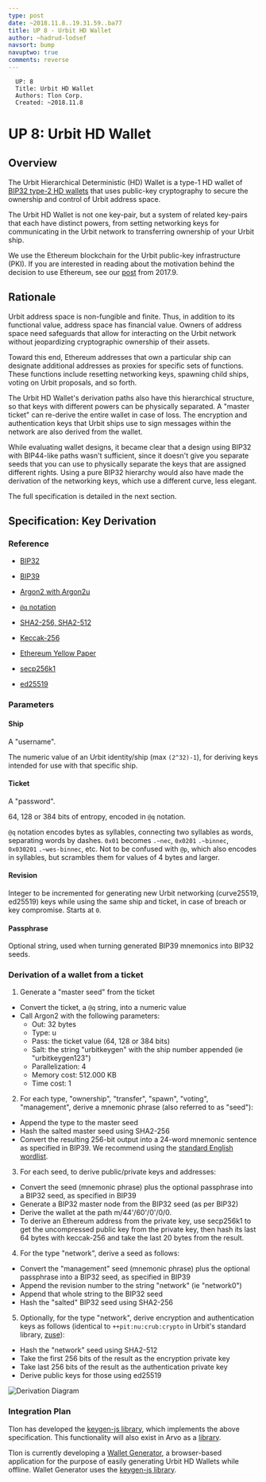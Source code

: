 ```yaml
---
type: post
date: ~2018.11.8..19.31.59..ba77
title: UP 8 - Urbit HD Wallet
author: ~hadrud-lodsef
navsort: bump
navuptwo: true
comments: reverse
---
```


```
  UP: 8
  Title: Urbit HD Wallet
  Authors: Tlon Corp.
  Created: ~2018.11.8
```

# UP 8: Urbit HD Wallet

## Overview

The Urbit Hierarchical Deterministic (HD) Wallet is a type-1 HD wallet of [BIP32 type-2 HD wallets](https://github.com/bitcoin/bips/blob/master/bip-0032.mediawiki) that uses public-key cryptography to secure the ownership and control of Urbit address space.

The Urbit HD Wallet is not one key-pair, but a system of related key-pairs that each have distinct powers, from setting networking keys for communicating in the Urbit network to transferring ownership of your Urbit ship. 

We use the Ethereum blockchain for the Urbit public-key infrastructure (PKI). If you are interested in reading about the motivation behind the decision to use Ethereum, see our [post](https://github.com/urbit/urbit.org/blob/master/main/blog/2017.9-eth.md) from 2017.9.


## Rationale

Urbit address space is non-fungible and finite. Thus, in addition to its functional value, address space has financial value. Owners of address space need safeguards that allow for interacting on the Urbit network without jeopardizing cryptographic ownership of their assets. 

Toward this end, Ethereum addresses that own a particular ship can designate additional addresses as proxies for specific sets of functions. These functions include resetting networking keys, spawning child ships, voting on Urbit proposals, and so forth. 

The Urbit HD Wallet's derivation paths also have this hierarchical structure, so that keys with different powers can be physically separated. A "master ticket" can re-derive the entire wallet in case of loss. The encryption and authentication keys that Urbit ships use to sign messages within the network are also derived from the wallet.

While evaluating wallet designs, it became clear that a design using BIP32 with BIP44-like paths wasn't sufficient, since it doesn't give you separate seeds that you can use to physically separate the keys that are assigned different rights. Using a pure BIP32 hierarchy would also have made the derivation of the networking keys, which use a different curve, less elegant.

The full specification is detailed in the next section.


## Specification: Key Derivation

### Reference

* [BIP32](https://github.com/bitcoin/bips/blob/master/bip-0032.mediawiki)

* [BIP39](https://github.com/bitcoin/bips/blob/master/bip-0039.mediawiki)

* [Argon2 with Argon2u](https://github.com/urbit/argon2)

* [`@q` notation](https://github.com/urbit/arvo/pull/824)

* [SHA2-256, SHA2-512](https://nvlpubs.nist.gov/nistpubs/FIPS/NIST.FIPS.180-4.pdf)

* [Keccak-256](https://keccak.team/files/Keccak-reference-3.0.pdf)

* [Ethereum Yellow Paper](https://ethereum.github.io/yellowpaper/paper.pdf)

* [secp256k1](http://www.secg.org/sec2-v2.pdf)

* [ed25519](https://ed25519.cr.yp.to/ed25519-20110926.pdf)

### Parameters

#### Ship

A "username".

The numeric value of an Urbit identity/ship (max `(2^32)-1`), for deriving keys intended for use with that specific ship.

#### Ticket

A "password".

64, 128 or 384 bits of entropy, encoded in `@q` notation.

`@q` notation encodes bytes as syllables, connecting two syllables as words, separating words by dashes.
`0x01` becomes `.~nec`, `0x0201` `.~binnec`, `0x030201` `.~wes-binnec`, etc.
Not to be confused with `@p`, which also encodes in syllables, but scrambles them for values of 4 bytes and larger.

#### Revision

Integer to be incremented for generating new Urbit networking (curve25519, ed25519) keys while using the same ship and ticket, in case of breach or key compromise. Starts at `0`.

#### Passphrase

Optional string, used when turning generated BIP39 mnemonics into BIP32 seeds.

### Derivation of a wallet from a ticket

1. Generate a "master seed" from the ticket
  - Convert the ticket, a `@q` string, into a numeric value
  - Call Argon2 with the following parameters:
    - Out: 32 bytes
    - Type: u
    - Pass: the ticket value (64, 128 or 384 bits)
    - Salt: the string "urbitkeygen" with the ship number appended (ie "urbitkeygen123")
    - Parallelization: 4
    - Memory cost: 512.000 KB
    - Time cost: 1
2. For each type, "ownership", "transfer", "spawn", "voting", "management", derive a mnemonic phrase (also referred to as "seed"):
  - Append the type to the master seed
  - Hash the salted master seed using SHA2-256
  - Convert the resulting 256-bit output into a 24-word mnemonic sentence as specified in BIP39. We recommend using the [standard English wordlist](https://github.com/bitcoin/bips/blob/master/bip-0039/english.txt).
3. For each seed, to derive public/private keys and addresses:
  - Convert the seed (mnemonic phrase) plus the optional passphrase into a BIP32 seed, as specified in BIP39
  - Generate a BIP32 master node from the BIP32 seed (as per BIP32)
  - Derive the wallet at the path m/44'/60'/0'/0/0.
  - To derive an Ethereum address from the private key, use secp256k1 to get the uncompressed public key from the private key, then hash its last 64 bytes with keccak-256 and take the last 20 bytes from the result.
4. For the type "network", derive a seed as follows:
  - Convert the "management" seed (mnemonic phrase) plus the optional passphrase into a BIP32 seed, as specified in BIP39
  - Append the revision number to the string "network" (ie "network0")
  - Append that whole string to the BIP32 seed
  - Hash the "salted" BIP32 seed using SHA2-256
5. Optionally, for the type "network", derive encryption and authentication keys as follows (identical to `++pit:nu:crub:crypto` in Urbit's standard library, [zuse](https://github.com/urbit/arvo/blob/master/sys/zuse.hoon)):
  - Hash the "network" seed using SHA2-512
  - Take the first 256 bits of the result as the encryption private key
  - Take last 256 bits of the result as the authentication private key
  - Derive public keys for those using ed25519

![Derivation Diagram](https://media.urbit.org/fora/proposals/UP-8.jpg)

### Integration Plan

Tlon has developed the [keygen-js library](https://github.com/urbit/keygen-js), which implements the above specification. This functionality will also exist in Arvo as a [library](https://github.com/urbit/arvo/pull/877).

Tlon is currently developing a [Wallet Generator](https://github.com/urbit/wallet-generator), a browser-based application for the purpose of easily generating Urbit HD Wallets while offline. Wallet Generator uses the [keygen-js library](https://github.com/urbit/keygen-js). 


